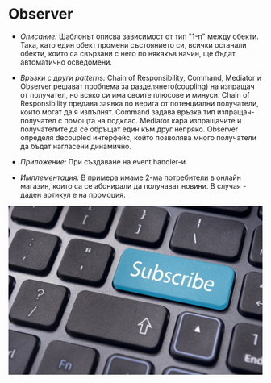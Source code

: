 # Observer

* _Описание:_
      Шаблонът описва зависимост от тип "1-n" между обекти. Така, като един обект промени състоянието си, всички останали обекти,
      които са свързани с него по някакъв начин, ще бъдат автоматично осведомени. 
      
* _Връзки с други patterns:_
      Chain of Responsibility, Command, Mediator и Observer решават проблема за разделянето(coupling) на изпращач от получател, но
      всяко си има своите плюсове и минуси. Chain of Responsibility предава заявка по верига от потенциални получатели, които
      могат да я изпълнят. Command задава връзка тип изпращач-получател с помощта на подклас. Mediator кара изпращачите и 
      получателите да се обръщат един към друг непряко. Observer определя decoupled интерфейс, който позволява много получатели
      да бъдат нагласени динамично.

* _Приложение:_
      При създаване на event handler-и.
      
* _Имплементация:_
      В примера имаме 2-ма потребители в онлайн магазин, които са се абонирали да получават новини.
      В случая - даден артикул е на промоция.


<img src="../images/subscription.jpg" width="550">
